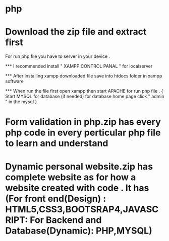 # php

# Download the zip file and extract first 

For run php file you have to server in your device .

*** I recommended install " XAMPP CONTROL PANAL " for localserver 

*** After installing xampp downloaded file save into htdocs folder in xampp software 

*** When run the file first open xampp then start APACHE for run php file . { Start MYSQL for database (if needed) for database home page click  " admin " in the mysql }

# Form validation in php.zip has every php code in every perticular php file to learn and understand 

# Dynamic personal website.zip has complete website as for how a website created with code . It has (For front end(Design) : HTML5,CSS3,BOOTSRAP4,JAVASCRIPT: For Backend and Database(Dynamic): PHP,MYSQL)
